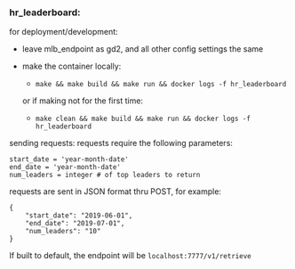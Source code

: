 ### hr_leaderboard:

for deployment/development:
- leave mlb_endpoint as gd2, and all other config settings the same 
- make the container locally:
     - `make && make build && make run && docker logs -f hr_leaderboard`
     
     or if making not for the first time:
     - `make clean && make build && make run && docker logs -f hr_leaderboard`
     
sending requests:
requests require the following parameters:
```
start_date = 'year-month-date'
end_date = 'year-month-date'
num_leaders = integer # of top leaders to return
```

requests are sent in JSON format thru POST, for example:

```
{
    "start_date": "2019-06-01",
    "end_date": "2019-07-01",
    "num_leaders": "10"
}
```

If built to default, the endpoint will be `localhost:7777/v1/retrieve`
